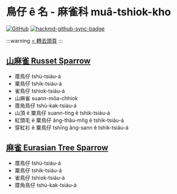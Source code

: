 # 鳥仔 ê 名 - 麻雀科 muâ-tshiok-kho

[![GitHub](https://img.shields.io/badge/GitHub-black?logo=github)](https://github.com/siansiansu/tsiau-a-e-mia)
[![hackmd-github-sync-badge](https://hackmd.io/zw4OBsaISQCyvtIkltX3Ow/badge)](https://hackmd.io/zw4OBsaISQCyvtIkltX3Ow)

:::warning
[< 轉去頭頁](https://hackmd.io/@siansiansu/Hy4VzNvha)
:::

## [山麻雀 Russet Sparrow](https://www.instagram.com/p/CgHAFecvH-R/)

- 厝鳥仔 tshù-tsiáu-á
- 粟鳥仔 tshik-tsiáu-á
- 雀鳥仔 tshiok-tsiáu-á
- 山麻雀 suann-môa-chhiok
- 厝角鳥仔 tshù-kak-tsiáu-á
- 山頂 ê 粟鳥仔 suann-tíng ê tshik-tsiáu-á
- 紅頭毛 ê 粟鳥仔 âng-thâu-mn̂g ê tshik-tsiáu-á
- 穿紅衫 ê 粟鳥仔 tshīng âng-sann ê tshik-tsiáu-á

## [麻雀 Eurasian Tree Sparrow](https://www.instagram.com/p/CloZmg3v-V9/)

- 厝鳥仔 tshù-tsiáu-á
- 粟鳥仔 tshik-tsiáu-á
- 雀鳥仔 tshiok-tsiáu-á
- 厝角鳥仔 tshù-kak-tsiáu-á
